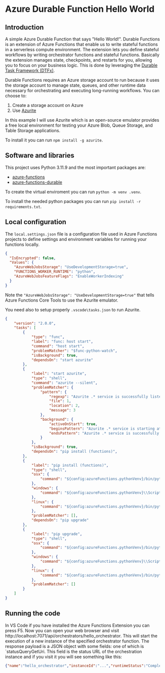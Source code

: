 # Azure Durable Function Hello World

## Introduction

A simple Azure Durable Function that says "Hello World!". Durable Functions is an extension of Azure Functions that enable us to write stateful functions in a serverless compute environment. The extension lets you define stateful workflows by writing orchestrator functions and stateful functions. Basically the extension manages state, checkpoints, and restarts for you, allowing you to focus on your business logic. This is done by leveraging the [Durable Task Framework (DTFx)](https://github.com/Azure/durabletask).

Durable Functions requires an Azure storage account to run because it uses the storage account to manage state, queues, and other runtime data necessary for orchestrating and executing long-running workflows. You can choose to:

1. Create a storage account on Azure
2. Use [Azurite](https://github.com/Azure/Azurite)

In this example I will use Azurite which is an open-source emulator provides a free local environment for testing your Azure Blob, Queue Storage, and Table Storage applications. 

To install it you can run `npm install -g azurite`.

## Software and libraries

This project uses Python 3.11.9 and the most important packages are:

- [azure-functions](https://pypi.org/project/azure-functions/)
- [azure-functions-durable](https://pypi.org/project/azure-functions-durable/)

To create the virtual enviroment you can run `python -m venv .venv`.

To install the needed python packages you can run `pip install -r requirements.txt`.

## Local configuration

The `local.settings.json` file is a configuration file used in Azure Functions projects to define settings and environment variables for running your functions locally.

```json
{
  "IsEncrypted": false,
  "Values": {
    "AzureWebJobsStorage": "UseDevelopmentStorage=true",
    "FUNCTIONS_WORKER_RUNTIME": "python",
    "AzureWebJobsFeatureFlags": "EnableWorkerIndexing"
  }
}
```

Note the `"AzureWebJobsStorage": "UseDevelopmentStorage=true"` that tells Azure Functions Core Tools to use the Azurite emulator.

You need also to setup properly `.vscode\tasks.json` to run Azurite.

```json
{
	"version": "2.0.0",
	"tasks": [
		{
			"type": "func",
			"label": "func: host start",
			"command": "host start",
			"problemMatcher": "$func-python-watch",
            "isBackground": true,
            "dependsOn": "start azurite"
        },
        {
            "label": "start azurite",
            "type": "shell",
            "command": "azurite --silent",
            "problemMatcher": {
                "pattern": {
                    "regexp": "Azurite .* service is successfully listening at",
                    "file": 1,
                    "location": 2,
                    "message": 3
                },
                "background": {
                    "activeOnStart": true,
                    "beginsPattern": "Azurite .* service is starting at",
                    "endsPattern": "Azurite .* service is successfully listening at"
                }
            },
            "isBackground": true,
            "dependsOn": "pip install (functions)",
        },
        {
            "label": "pip install (functions)",
			"type": "shell",
			"osx": {
				"command": "${config:azureFunctions.pythonVenv}/bin/python -m pip install -r requirements.txt"
			},
			"windows": {
				"command": "${config:azureFunctions.pythonVenv}\\Scripts\\python -m pip install -r requirements.txt"
			},
			"linux": {
				"command": "${config:azureFunctions.pythonVenv}/bin/python -m pip install -r requirements.txt"
			},
            "problemMatcher": [],
            "dependsOn": "pip upgrade"
        },
        {
            "label": "pip upgrade",
            "type": "shell",
            "osx": {
                "command": "${config:azureFunctions.pythonVenv}/bin/python -m pip install --upgrade pip"
            },
            "windows": {
                "command": "${config:azureFunctions.pythonVenv}\\Scripts\\python -m pip install --upgrade pip"
            },
            "linux": {
                "command": "${config:azureFunctions.pythonVenv}/bin/python -m pip install --upgrade pip"
            },
            "problemMatcher": []
        }
    ]
}
```

## Running the code 

In VS Code if you have installed the Azure Functions Extension you can press F5. Now you can open your web browser and visit http://localhost:7071/api/orchestrators/hello_orchestrator. This will start the execution of a new instance of the specified orchestrator function. The response payload is a JSON object with some fields: one of which is `statusQueryGetUri. This field is the status URL of the orchestration instance and if you visit it you will see something like this:

```json
{"name":"hello_orchestrator","instanceId":"...","runtimeStatus":"Completed","input":null,"customStatus":null,"output":["Hello World!","Hello World!"],"createdTime":"...","lastUpdatedTime":"..."}
```